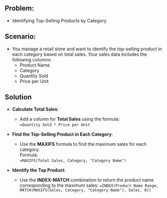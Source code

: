 ## Problem: 
- Identifying Top-Selling Products by Category
## Scenario:
- You manage a retail store and want to identify the top-selling product in each category based on total sales. Your sales data includes the following columns:
  - Product Name
  - Category
  - Quantity Sold
  - Price per Unit
 
## Solution
- **Calculate Total Sales**:
    - Add a column for **Total Sales** using the formula:  
        `=Quantity Sold * Price per Unit`
      
- **Find the Top-Selling Product in Each Category**:
    - Use the **MAXIFS** formula to find the maximum sales for each category.  
        Formula:  
        `=MAXIFS(Total Sales, Category, "Category Name")`
      
- **Identify the Top Product**:
    - Use the **INDEX-MATCH** combination to return the product name corresponding to the maximum sales:
      `
      =INDEX(Product Name Range, MATCH(MAXIFS(Sales, Category, "Category Name"), Sales, 0))
      `
